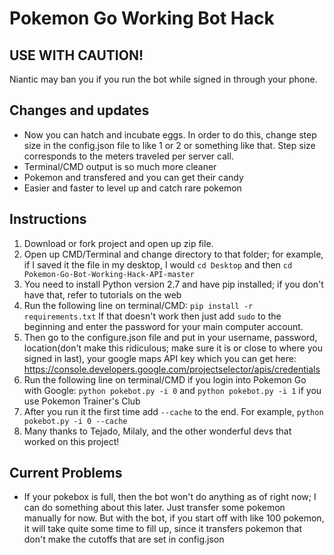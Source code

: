 # Pokemon Go Working Bot Hack
## USE WITH CAUTION! 
Niantic may ban you if you run the bot while signed in through your phone.
## Changes and updates
+ Now you can hatch and incubate eggs. In order to do this, change step size in the config.json file to like 1 or 2 or something like that. Step size corresponds to the meters traveled per server call.
+ Terminal/CMD output is so much more cleaner
+ Pokemon and transfered and you can get their candy
+ Easier and faster to level up and catch rare pokemon
## Instructions
1. Download or fork project and open up zip file.
2. Open up CMD/Terminal and change directory to that folder; for example, if I saved it the file in my desktop, I would `cd Desktop` and then `cd Pokemon-Go-Bot-Working-Hack-API-master`
3. You need to install Python version 2.7 and have pip installed; if you don't have that, refer to tutorials on the web
4. Run the following line on terminal/CMD: `pip install -r requirements.txt` If that doesn't work then just add `sudo` to the beginning and enter the password for your main computer account.
5. Then go to the configure.json file and put in your username, password, location(don't make this ridiculous; make sure it is or close to where you signed in last), your google maps API key which you can get here: https://console.developers.google.com/projectselector/apis/credentials 
6. Run the following line on terminal/CMD if you login into Pokemon Go with Google: `python pokebot.py -i 0` and `python pokebot.py -i 1` if you use Pokemon Trainer's Club
7. After you run it the first time add `--cache` to the end. For example, `python pokebot.py -i 0 --cache`
8. Many thanks to Tejado, Milaly, and the other wonderful devs that worked on this project!
## Current Problems
+ If your pokebox is full, then the bot won't do anything as of right now; I can do something about this later. Just transfer some pokemon manually for now. But with the bot, if you start off with like 100 pokemon, it will take quite some time to fill up, since it transfers pokemon that don't make the cutoffs that are set in config.json

